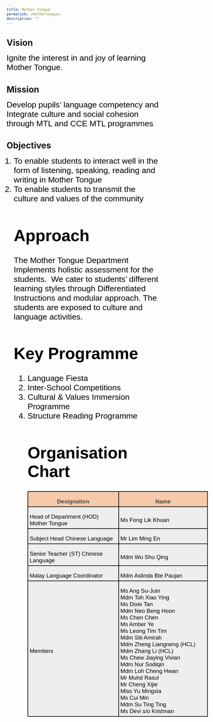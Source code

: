 ```yaml
---
title: Mother Tongue
permalink: /mothertongue/
description: ""
---
```

# Vision

<span style="font-size:20.0pt;font-family:Arial;color:black"> Ignite the interest in and joy of learning Mother Tongue. </span>

# Mission
<span style="font-size:20.0pt;font-family:Arial;color:black">Develop pupils’ language competency and Integrate culture and social cohesion through MTL and CCE MTL programmes </span>

# Objectives
<ol>
<span style="font-size:20.0pt;font-family:Arial;color:black">
	<li>To enable students to interact well in the form of listening, speaking, reading and writing in Mother Tongue
	<li>To enable students to transmit the culture and values of the community<br>
 </span>
	
# Approach
<span style="font-size:20.0pt;font-family:Arial;color:black">The Mother Tongue Department Implements holistic assessment for the students.  We cater to students’ different learning styles through Differentiated Instructions and modular approach. The students are exposed to culture and language activities. </span>

# Key Programme
<ol>
<span style="font-size:20.0pt;font-family:Arial;color:black">	
 <li>Language Fiesta
	 <li>Inter-School Competitions
	 <li> Cultural & Values Immersion Programme
  <li> Structure Reading Programme
<br>
	
# Organisation Chart
<table style="width:444.9pt;margin-left:-.15pt;background:white;border-collapse:collapse;
 border:none;mso-border-alt:solid windowtext 1.5pt;mso-yfti-tbllook:1184;
 mso-border-insideh:1.5pt solid windowtext;mso-border-insidev:1.5pt solid windowtext" width="593" cellpadding="0" cellspacing="0" border="1" class="MsoNormalTable"><tbody><tr style="mso-yfti-irow:0;mso-yfti-firstrow:yes;height:9.5pt"><td style="width:224.4pt;border:solid windowtext 1.5pt;
  background:#F7CAAC;mso-background-themecolor:accent2;mso-background-themetint:
  102;padding:3.75pt 3.75pt 3.75pt 3.75pt;height:9.5pt" valign="top" width="299"><p style="margin-bottom:0in;text-align:center;
  line-height:normal" align="center" class="MsoNormal"><b><span style="font-size:14.0pt;font-family:&quot;Arial&quot;,sans-serif;
  mso-fareast-font-family:&quot;Times New Roman&quot;;color:#484848">Designation</span></b><span style="font-size:14.0pt;font-family:&quot;Arial&quot;,sans-serif;mso-fareast-font-family:
  &quot;Times New Roman&quot;;color:black"></span></p></td><td style="width:220.5pt;border:solid windowtext 1.5pt;
  border-left:none;mso-border-left-alt:solid windowtext 1.5pt;background:#F7CAAC;
  mso-background-themecolor:accent2;mso-background-themetint:102;padding:3.75pt 3.75pt 3.75pt 3.75pt;
  height:9.5pt" valign="top" width="294"><p style="margin-bottom:0in;text-align:center;
  line-height:normal" align="center" class="MsoNormal"><b><span style="font-size:14.0pt;font-family:&quot;Arial&quot;,sans-serif;
  mso-fareast-font-family:&quot;Times New Roman&quot;;color:#484848">Name</span></b><span style="font-size:14.0pt;font-family:&quot;Arial&quot;,sans-serif;mso-fareast-font-family:
  &quot;Times New Roman&quot;;color:black"></span></p></td></tr><tr style="mso-yfti-irow:1;height:32.1pt"><td style="width:224.4pt;border:solid windowtext 1.5pt;border-top:
  none;mso-border-top-alt:solid windowtext 1.5pt;background:#EEEEEE;padding:
  3.75pt 3.75pt 3.75pt 3.75pt;height:32.1pt" width="299"><p style="margin-bottom:0in;line-height:normal" class="MsoNormal"><span style="font-size:14.0pt;font-family:&quot;Arial&quot;,sans-serif;mso-fareast-font-family:
  &quot;Times New Roman&quot;;color:black">Head of Department (HOD)<br>Mother Tongue</span></p></td><td style="width:220.5pt;border-top:none;border-left:none;
  border-bottom:solid windowtext 1.5pt;border-right:solid windowtext 1.5pt;
  mso-border-top-alt:solid windowtext 1.5pt;mso-border-left-alt:solid windowtext 1.5pt;
  background:#EEEEEE;padding:3.75pt 3.75pt 3.75pt 3.75pt;height:32.1pt" width="294"><p style="margin-bottom:0in;line-height:normal" class="MsoNormal"><span style="font-size:14.0pt;font-family:&quot;Arial&quot;,sans-serif;mso-fareast-font-family:
  &quot;Times New Roman&quot;;color:black">Ms Fong Lik Khuan</span></p></td></tr><tr style="mso-yfti-irow:2;height:9.2pt"><td style="width:224.4pt;border:solid windowtext 1.5pt;border-top:
  none;mso-border-top-alt:solid windowtext 1.5pt;background:#EEEEEE;padding:
  3.75pt 3.75pt 3.75pt 3.75pt;height:9.2pt" width="299"><p style="margin-bottom:0in;line-height:normal" class="MsoNormal"><span style="font-size:14.0pt;font-family:&quot;Arial&quot;,sans-serif;mso-fareast-font-family:
  &quot;Times New Roman&quot;;color:black">Subject Head Chinese Language</span></p></td><td style="width:220.5pt;border-top:none;border-left:none;
  border-bottom:solid windowtext 1.5pt;border-right:solid windowtext 1.5pt;
  mso-border-top-alt:solid windowtext 1.5pt;mso-border-left-alt:solid windowtext 1.5pt;
  background:#EEEEEE;padding:3.75pt 3.75pt 3.75pt 3.75pt;height:9.2pt" width="294"><p style="margin-bottom:0in;line-height:normal" class="MsoNormal"><span style="font-size:14.0pt;font-family:&quot;Arial&quot;,sans-serif;mso-fareast-font-family:
  &quot;Times New Roman&quot;;color:black">Mr Lim Ming En</span></p></td></tr><tr style="mso-yfti-irow:3;height:9.2pt"><td style="width:224.4pt;border:solid windowtext 1.5pt;border-top:
  none;mso-border-top-alt:solid windowtext 1.5pt;background:#EEEEEE;padding:
  3.75pt 3.75pt 3.75pt 3.75pt;height:9.2pt" width="299"><p style="margin-bottom:0in;line-height:normal" class="MsoNormal"><span style="font-size:14.0pt;font-family:&quot;Arial&quot;,sans-serif;mso-fareast-font-family:
  &quot;Times New Roman&quot;;color:black">Senior Teacher (ST) Chinese Language</span></p></td><td style="width:220.5pt;border-top:none;border-left:none;
  border-bottom:solid windowtext 1.5pt;border-right:solid windowtext 1.5pt;
  mso-border-top-alt:solid windowtext 1.5pt;mso-border-left-alt:solid windowtext 1.5pt;
  background:#EEEEEE;padding:3.75pt 3.75pt 3.75pt 3.75pt;height:9.2pt" width="294"><p style="margin-bottom:0in;line-height:normal" class="MsoNormal"><span style="font-size:14.0pt;font-family:&quot;Arial&quot;,sans-serif;mso-fareast-font-family:
  &quot;Times New Roman&quot;;color:black">Mdm Wu Shu Qing</span></p></td></tr><tr style="mso-yfti-irow:4;height:9.2pt"><td style="width:224.4pt;border:solid windowtext 1.5pt;border-top:
  none;mso-border-top-alt:solid windowtext 1.5pt;background:#EEEEEE;padding:
  3.75pt 3.75pt 3.75pt 3.75pt;height:9.2pt" width="299"><p style="margin-bottom:0in;line-height:normal" class="MsoNormal"><span style="font-size:14.0pt;font-family:&quot;Arial&quot;,sans-serif;mso-fareast-font-family:
  &quot;Times New Roman&quot;;color:black">Malay Language Coordinator</span></p></td><td style="width:220.5pt;border-top:none;border-left:none;
  border-bottom:solid windowtext 1.5pt;border-right:solid windowtext 1.5pt;
  mso-border-top-alt:solid windowtext 1.5pt;mso-border-left-alt:solid windowtext 1.5pt;
  background:#EEEEEE;padding:3.75pt 3.75pt 3.75pt 3.75pt;height:9.2pt" width="294"><p style="margin-bottom:0in;line-height:normal" class="MsoNormal"><span style="font-size:14.0pt;font-family:&quot;Arial&quot;,sans-serif;mso-fareast-font-family:
  &quot;Times New Roman&quot;;color:black">Mdm Aslinda Bte Paujan</span></p></td></tr><tr style="mso-yfti-irow:5;mso-yfti-lastrow:yes;height:9.2pt"><td style="width:224.4pt;border:solid windowtext 1.5pt;border-top:
  none;mso-border-top-alt:solid windowtext 1.5pt;background:#EEEEEE;padding:
  3.75pt 3.75pt 3.75pt 3.75pt;height:9.2pt" width="299"><p style="margin-bottom:0in;line-height:normal" class="MsoNormal"><span style="font-size:14.0pt;font-family:&quot;Arial&quot;,sans-serif;mso-fareast-font-family:
  &quot;Times New Roman&quot;;color:black">Members</span></p></td><td style="width:220.5pt;border-top:none;border-left:none;
  border-bottom:solid windowtext 1.5pt;border-right:solid windowtext 1.5pt;
  mso-border-top-alt:solid windowtext 1.5pt;mso-border-left-alt:solid windowtext 1.5pt;
  background:#EEEEEE;padding:3.75pt 3.75pt 3.75pt 3.75pt;height:9.2pt" width="294"><p style="margin-bottom:0in;line-height:normal" class="MsoNormal"><span style="font-size:14.0pt;font-family:&quot;Arial&quot;,sans-serif;mso-fareast-font-family:
  &quot;Times New Roman&quot;;color:black">Ms Ang Su-Juin<br>Mdm Toh Xiao Ying<br>Ms Dixie Tan<br>Mdm Neo Beng Hoon<br>Ms Chen Chen<br>Ms Amber Ye<br>Ms Leong Tim Tim<br>Mdm Siti Amirah<br>Mdm Zheng Liangneng (HCL)<br>Mdm Zhang Li (HCL)<br>Ms Chew Jiaying Vivian<br>Mdm Nur Sodiqin<br>Mdm Loh Cheng Hwan<br>Mr Muhd Rasul<br>Mr Cheng Xijie<br>Miss Yu Mingxia<br>Ms Cui Min<br>Mdm Su Ting Ting<br>Ms Devi s/o Krishnan</span></p></td></tr></tbody></table>